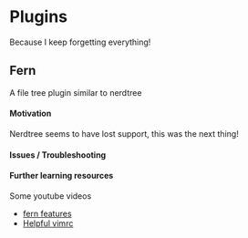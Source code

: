 # Plugins

Because I keep forgetting everything!


## Fern

A file tree plugin similar to nerdtree

#### Motivation
Nerdtree seems to have lost support, this was the next thing!

#### Issues / Troubleshooting

#### Further learning resources
Some youtube videos 
- [fern features](https://www.youtube.com/watch?v=oFc2kr734rs&t=3s)
- [Helpful vimrc](https://github.com/nickjj/dotfiles/blob/0c8abec8c433f7e7394cc2de4a060f3e8e00beb9/.vimrc#L444-L499)

